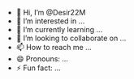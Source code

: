 - 👋 Hi, I’m @Desir22M
- 👀 I’m interested in ...
- 🌱 I’m currently learning ...
- 💞️ I’m looking to collaborate on ...
- 📫 How to reach me ...
- 😄 Pronouns: ...
- ⚡ Fun fact: ...

<!---
Desir22M/Desir22M is a ✨ special ✨ repository because its `README.md` (this file) appears on your GitHub profile.
You can click the Preview link to take a look at your changes.
--->
